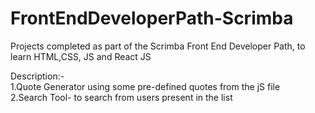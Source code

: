 # FrontEndDeveloperPath-Scrimba
Projects completed as part of the Scrimba Front End Developer Path, to learn HTML,CSS, JS and React JS

Description:-<br>
1.Quote Generator using some pre-defined quotes from the jS file<br>
2.Search Tool- to search from users present in the list<br>
